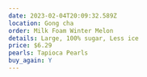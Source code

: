 ```yaml
---
date: 2023-02-04T20:09:32.589Z
location: Gong cha
order: Milk Foam Winter Melon
details: Large, 100% sugar, Less ice
price: $6.29
pearls: Tapioca Pearls
buy_again: Y
---
```

